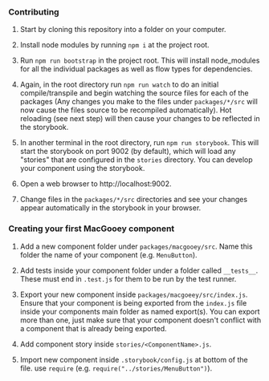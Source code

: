 ### Contributing

1. Start by cloning this repository into a folder on your computer.

2. Install node modules by running `npm i` at the project root.

3. Run `npm run bootstrap` in the project root. This will install
node_modules for all the individual packages as well as flow types for
dependencies.

4. Again, in the root directory run `npm run watch` to do an initial
compile/transpile and begin watching the source files for each of the
packages (Any changes you make to the files under `packages/*/src` will now
cause the files source to be recompiled automatically). Hot reloading (see
next step) will then cause your changes to be reflected in the storybook.

5. In another terminal in the root directory, run `npm run storybook`. This
will start the storybook on port 9002 (by default), which will load any
"stories" that are configured in the `stories` directory. You can develop
your component using the storybook.

6. Open a web browser to http://localhost:9002.

7. Change files in the `packages/*/src` directories and see your changes
appear automatically in the storybook in your browser.



### Creating your first MacGooey component

1. Add a new component folder under `packages/macgooey/src`. Name this folder
the name of your component (e.g. `MenuButton`).

2. Add tests inside your component folder under a folder called `__tests__`.
These must end in `.test.js` for them to be run by the test runner.

3. Export your new component inside `packages/macgoeey/src/index.js`. Ensure
that your component is being exported from the `index.js` file inside your
components main folder as named export(s). You can export more than one,
just make sure that your component doesn't conflict with a component that
is already being exported.

4. Add component story inside `stories/<ComponentName>.js`.

5. Import new component inside `.storybook/config.js` at bottom of the file.
use `require` (e.g. `require("../stories/MenuButton")`).
